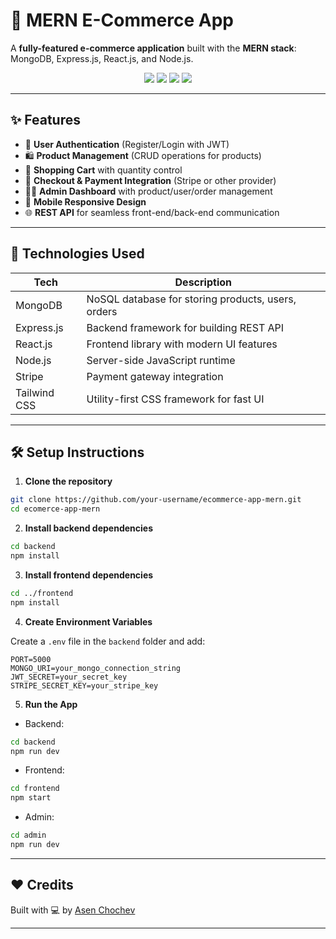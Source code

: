 # 🛒 MERN E-Commerce App

A **fully-featured e-commerce application** built with the **MERN stack**:  
MongoDB, Express.js, React.js, and Node.js.

<p align="center">
  <img src="https://img.shields.io/badge/MongoDB-4EA94B?style=for-the-badge&logo=mongodb&logoColor=white"/>
  <img src="https://img.shields.io/badge/Express.js-000000?style=for-the-badge&logo=express&logoColor=white"/>
  <img src="https://img.shields.io/badge/React.js-61DAFB?style=for-the-badge&logo=react&logoColor=black"/>
  <img src="https://img.shields.io/badge/Node.js-339933?style=for-the-badge&logo=nodedotjs&logoColor=white"/>
</p>

---

## ✨ Features

- 🔐 **User Authentication** (Register/Login with JWT)
- 🛍️ **Product Management** (CRUD operations for products)
- 🛒 **Shopping Cart** with quantity control
- 🧾 **Checkout & Payment Integration** (Stripe or other provider)
- 🧑‍💼 **Admin Dashboard** with product/user/order management
- 📱 **Mobile Responsive Design**
- 🌐 **REST API** for seamless front-end/back-end communication

---

## 🚀 Technologies Used

| Tech          | Description                          |
|---------------|--------------------------------------|
| MongoDB       | NoSQL database for storing products, users, orders |
| Express.js    | Backend framework for building REST API |
| React.js      | Frontend library with modern UI features |
| Node.js       | Server-side JavaScript runtime       |
| Stripe        | Payment gateway integration          |
| Tailwind CSS  | Utility-first CSS framework for fast UI |

---

## 🛠️ Setup Instructions

1. **Clone the repository**

```bash
git clone https://github.com/your-username/ecommerce-app-mern.git
cd ecomerce-app-mern
```

2. **Install backend dependencies**

```bash
cd backend
npm install
```

3. **Install frontend dependencies**

```bash
cd ../frontend
npm install
```

4. **Create Environment Variables**

Create a `.env` file in the `backend` folder and add:

```
PORT=5000
MONGO_URI=your_mongo_connection_string
JWT_SECRET=your_secret_key
STRIPE_SECRET_KEY=your_stripe_key
```

5. **Run the App**

- Backend:  
```bash
cd backend
npm run dev
```

- Frontend:  
```bash
cd frontend
npm start
```

- Admin:  
```bash
cd admin
npm run dev
```

---



## ❤️ Credits

Built with 💻 by [Asen Chochev](https://github.com/asenchochev)  

---

